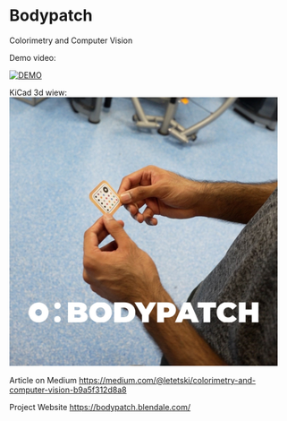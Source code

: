 # Bodypatch 

Colorimetry and Computer Vision


Demo video:

[![DEMO](https://img.youtube.com/vi/iYU6fqf6X8M/0.jpg)](https://www.youtube.com/shorts/iYU6fqf6X8M)

KiCad 3d wiew:
 <img alt="KiCad 3d View:" src="https://raw.githubusercontent.com/sanderlt/bodypatch/main/hands_and_patch.jpg"  width='480'>

Article on Medium https://medium.com/@letetski/colorimetry-and-computer-vision-b9a5f312d8a8

Project Website https://bodypatch.blendale.com/
